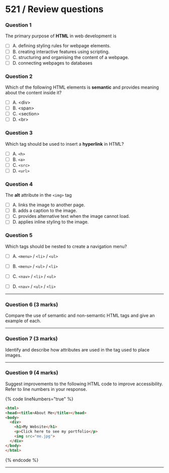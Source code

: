 # 521 / Review questions

### Question 1

The primary purpose of **HTML** in web development is

* [ ] A. defining styling rules for webpage elements.
* [ ] B. creating interactive features using scripting.
* [ ] C. structuring and organising the content of a webpage.
* [ ] D. connecting webpages to databases

### **Question 2**

Which of the following HTML elements is **semantic** and provides meaning about the content inside it?

* [ ] A. \<div>
* [ ] B. \<span>
* [ ] C. \<section>
* [ ] D. \<br>

### Question 3

Which tag should be used to insert a **hyperlink** in HTML?

* [ ] A. `<h>`
* [ ] B. `<a>`
* [ ] C. `<src>`
* [ ] D. `<url>`

### Question 4

The **alt** attribute in the `<img>` tag

* [ ] A. links the image to another page.
* [ ] B. adds a caption to the image.
* [ ] C. provides alternative text when the image cannot load.
* [ ] D. applies inline styling to the image.&#x20;

### Question 5

Which tags should be nested to create a navigation menu?

* [ ] A. `<menu>`  / `<li>` / `<ul>`&#x20;
* [ ] B. `<menu>`  / `<ul>` / `<li>`&#x20;
* [ ] C. `<nav>`  / `<li>` / `<ul>`&#x20;
* [ ] D. `<nav>`  / `<ul>` / `<li>`&#x20;



***

### Question 6 (3 marks)

Compare the use of semantic and non-semantic HTML tags and give an example of each.



***

### Question 7 (3 marks)

Identify and describe how attributes are used in the tag used to place images.



***

### Question 9 (4 marks)

Suggest improvements to the following HTML code to improve accessibility. Refer to line numbers in your response.

{% code lineNumbers="true" %}
```html
<html>
<head><title>About Me</title></head>
<body>
  <div>
    <h1>My Website</h1>
    <p>Click here to see my portfolio</p>
    <img src="me.jpg">
  </div>
</body>
</html>
```
{% endcode %}



***
